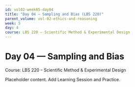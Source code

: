 ```yaml
---
id: vol02-week05-day04
title: "Day 04 — Sampling and Bias (LBS 220)"
parent_volume: vol-02-ethics-and-reasoning
week: 5
day: 4
course: LBS 220 – Scientific Method & Experimental Design
---
```


# Day 04 — Sampling and Bias
Course: LBS 220 – Scientific Method & Experimental Design

Placeholder content. Add Learning Session and Practice.

